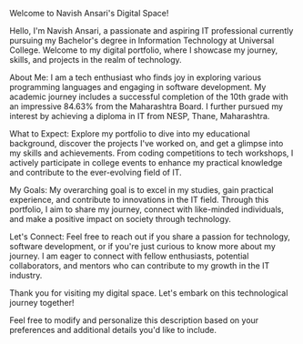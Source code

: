 Welcome to Navish Ansari's Digital Space!

Hello, I'm Navish Ansari, a passionate and aspiring IT professional currently pursuing my Bachelor's degree in Information Technology at Universal College. Welcome to my digital portfolio, where I showcase my journey, skills, and projects in the realm of technology.

About Me:
I am a tech enthusiast who finds joy in exploring various programming languages and engaging in software development. My academic journey includes a successful completion of the 10th grade with an impressive 84.63% from the Maharashtra Board. I further pursued my interest by achieving a diploma in IT from NESP, Thane, Maharashtra.

What to Expect:
Explore my portfolio to dive into my educational background, discover the projects I've worked on, and get a glimpse into my skills and achievements. From coding competitions to tech workshops, I actively participate in college events to enhance my practical knowledge and contribute to the ever-evolving field of IT.

My Goals:
My overarching goal is to excel in my studies, gain practical experience, and contribute to innovations in the IT field. Through this portfolio, I aim to share my journey, connect with like-minded individuals, and make a positive impact on society through technology.

Let's Connect:
Feel free to reach out if you share a passion for technology, software development, or if you're just curious to know more about my journey. I am eager to connect with fellow enthusiasts, potential collaborators, and mentors who can contribute to my growth in the IT industry.

Thank you for visiting my digital space. Let's embark on this technological journey together!

Feel free to modify and personalize this description based on your preferences and additional details you'd like to include.
